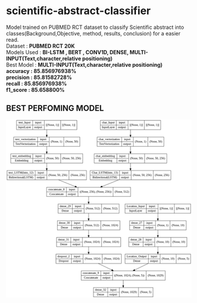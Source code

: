 # scientific-abstract-classifier
Model trained on PUBMED RCT dataset to classify Scientific abstract into classes(Background,Objective, method, results, conclusion) for a easier read. <br>
Dataset : **PUBMED RCT 20K** <br>
Models Used : **BI-LSTM , BERT , CONV1D, DENSE, MULTI-INPUT(Text,character,relative positioning)** <br>
Best Model : **MULTI-INPUT(Text,character,relative positioning)** <br>
**accuracy : 85.856976938%**<br>**precision : 85.81582728%**<br> **recall : 85.856976938%**<br>**f1_score : 85.658800%**<br>
## BEST PERFOMING MODEL
<img src="https://github.com/average-joe25/scientific-abstract-classifier/blob/main/Model-mutli_input.png">
